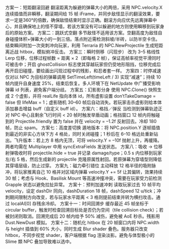 方案一：短距翻滚回避
翻滚距离为躲避的弹幕大小的两倍，采用 NPC.velocity.X 连续插值而非瞬移，翻滚期间给 15 帧 iFrame，并同步敌怪显示的翻滚效果，要求一定是360°的倍数，确保敌怪结束时显示正确。翻滚方向应优先远离弹幕中心，并且确保地上的怪不穿墙，若该方案没有可以躲避的地方则使用瞬移到玩家身后的原始方案。
方案二：跳跃式空翻
多节敌怪不适用该方案。空翻高度为敌怪自身碰撞体积+弹幕大小的一到三倍。落点附近需检测斜坡/半砖，以防半空卡住。结束瞬间附加一次突刺冲向玩家，利用 Terraria 的 NPC.NewProjectile 生成短距离近战 hitbox，模拟俯冲反击。
方案三：瞬时侧移（闪现步）
改为 3–5 格线性 Lerp 位移，位移过程帧数 = 距离 × 2（即每格 2 帧），保证高帧率视觉平滑同时可被击中；开启 ghostCollision 标志使其穿越玩家但仍受地形阻挡，位移完成后再开启旧碰撞，要绘画出闪现过程中的残影，和忍者套一样。
方案四：时停减速
仅对以 NPC 为目标的弹幕调用 SetTimeLeft(timeLeft / 3) 实现“减速”；持续 10 帧内提升自身速度 25%，结束后恢复。多人环境下在 NetUpdate 中广播受影响弹幕 id 列表，避免客户端分歧。
方案五：幻影影分身
使用 NPC.Clone() 快照生成 2 个虚影，并将 realLife 指向本体 id，所有虚影设置 don’tTakeDamage = false 但 lifeMax = 1；虚影随机 30–60 帧后自动消失。若玩家击杀虚影则给本体添加暴击增益 buff（自定义 buff id）。
方案六：格挡／弹反
当检测到弹幕轨迹正对 NPC 中心且剩余飞行时间 < 20 帧时触发举盾动画；格挡窗口 12 帧内将触碰到的 Projectile.friendly 置为 false 并在 velocity = –1.2f 反射回去。冷却 180 帧，防止 spam。
方案七：高度差切换
遁地版本：将 NPC.position.Y 逐帧插值到最近的非实心方块下方 4 格处，同时关闭碰撞；1 秒后在 6–10 格远处重新钻出。飞升版本：若上方 8 格内无顶，可将 velocity.Y = –10f 抛射上升，再缓降。两者均需在 Multiplayer 中用 syncExtraFields 发送状态。
方案八：吸收 → 位移
射弹吸收时将 projectile.hide = true 并记录 damage/type；0.5 s 内位移到玩家左/右 5 格，然后生成新的 projectile 克隆原属性射回。若原弹幕为穿墙型则降低其穿墙层级，防止过穿。
方案九：磁力牵引错位
主动释放 12 格半径的吸附脉冲，将玩家推离自己 10 格并对区域内弹幕 velocity.Y += 5f 让其偏转，效果持续 30 帧；考虑与 Hook、Basilisk Mount 等高速冲撞冲突，需要在玩家受力前检测 Grapple 状态以避免拉扯异常。
方案十：预判加速冲刺
读取玩家过去 10 帧平均 velocity，设定 dashDir 同向，dashDuration 18 帧，dashSpeed 12 u/tick；冲刺期间限制方向改变，若与玩家水平距离 < 3 格则提前结束并转为横扫攻击。通过 localAI[0] 存残余冷却。
方案十一：时间回溯步
缓存最近 45 帧坐标于 circular buffer，触发时检查回溯目标处是否仍为空间（tile collision check）；若被封闭则取消。回溯完成后 20 帧内给予 50% 减伤，避免被 AoE 秒杀。残影用 Dust.NewDust 模拟。
方案十二：随机化 hitbox
在 20 帧窗口内将 NPC.width 与 height 插值到 60% 大小，同时生成 Blur shader 叠色。服务器只改变 hitbox，不同步视觉 shader，客户端根据 flag 渲染淡影。避免与体型极小的 Slime 類 NPC 叠加导致难以选中。